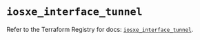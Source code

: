 # `iosxe_interface_tunnel`

Refer to the Terraform Registry for docs: [`iosxe_interface_tunnel`](https://registry.terraform.io/providers/ciscodevnet/iosxe/0.9.3/docs/resources/interface_tunnel).
